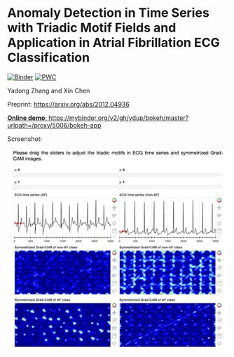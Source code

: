 # Anomaly Detection in Time Series with Triadic Motif Fields and Application in Atrial Fibrillation ECG Classification

[![Binder](https://mybinder.org/badge_logo.svg)](https://mybinder.org/v2/gh/ydup/bokeh/master?urlpath=/proxy/5006/bokeh-app)
[![PWC](https://img.shields.io/endpoint.svg?url=https://paperswithcode.com/badge/anomaly-detection-in-time-series-with-triadic/atrial-fibrillation-detection-on-physionet)](https://paperswithcode.com/sota/atrial-fibrillation-detection-on-physionet?p=anomaly-detection-in-time-series-with-triadic)

Yadong Zhang and Xin Chen

Preprint: https://arxiv.org/abs/2012.04936

[__Online demo__: ](
https://mybinder.org/v2/gh/ydup/bokeh/master?urlpath=/proxy/5006/bokeh-app
)https://mybinder.org/v2/gh/ydup/bokeh/master?urlpath=/proxy/5006/bokeh-app

Screenshot:

![img](screen.png)
